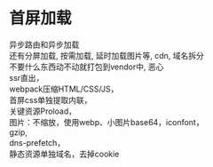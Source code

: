 # 首屏加载

异步路由和异步加载  
还有分屏加载, 按需加载, 延时加载图片等, cdn, 域名拆分  
不要什么东西动不动就打包到vendor中, 恶心  
ssr直出，  
webpack压缩HTML/CSS/JS，  
首屏css单独提取内联，  
关键资源Proload，  
图片：不缩放，使用webp、小图片base64，iconfont，  
gzip,  
dns-prefetch，  
静态资源单独域名，去掉cookie  